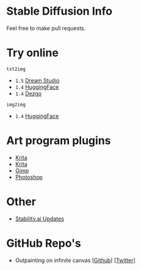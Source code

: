 # Stable Diffusion Info

Feel free to make pull requests.

# Try online

`txt2img`
- `1.5` [Dream Studio](https://beta.dreamstudio.ai)
- `1.4` [HuggingFace](https://huggingface.co/spaces/stabilityai/stable-diffusion)
- `1.4` [Dezgo](https://dezgo.com)

`img2img`
- `1.4` [HuggingFace](https://huggingface.co/spaces/huggingface/diffuse-the-rest)

# Art program plugins
- [Krita](https://github.com/sddebz/stable-diffusion-krita-plugin)
- [Krita](https://www.flyingdog.de/sd/en)
- [Gimp](https://github.com/blueturtleai/gimp-stable-diffusion)
- [Photoshop](https://christiancantrell.com/#ai-ml)

# Other
- [Stability.ai Updates](https://www.twitter.com/EMostaque)

# GitHub Repo's
- Outpainting on infinite canvas [[Github](https://github.com/lkwq007/stablediffusion-infinity)] [[Twitter]( https://twitter.com/lkwq007/status/1570089301194711040)]
